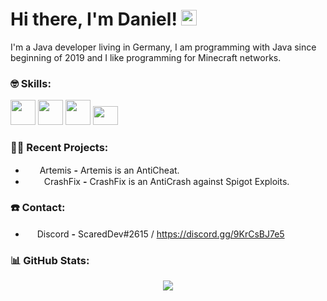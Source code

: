 # Hi there, I'm Daniel! <img src="https://github.com/TheDudeThatCode/TheDudeThatCode/blob/master/Assets/Hi.gif" width="25px">

I'm a Java developer living in Germany, I am programming with Java since beginning of 2019 and I like programming for Minecraft networks.

### :nerd_face: Skills:
<p align="left">
  <img src="https://img.icons8.com/color/48/000000/java-coffee-cup-logo.png" height="auto" width="40px">
  <img src="https://www.vectorlogo.zone/logos/git-scm/git-scm-icon.svg" height="auto" width="40px">
  <img src="https://raw.githubusercontent.com/Rainnny7/Rainnny7/master/assets/maven.svg" height="40px" width="40px">
  <img src="https://user-images.githubusercontent.com/59137634/134815727-f7a92591-769c-48ba-8ff8-52574db2b191.png" height="30" width="40px">
</p>

### :technologist: Recent Projects:
- &nbsp;<img src="https://user-images.githubusercontent.com/59137634/134815510-2f820020-a7f3-4402-889a-414c740ebd87.png" height="15px" width="15px"> Artemis **-** Artemis is an AntiCheat.
- &nbsp;<img src="https://user-images.githubusercontent.com/59137634/134815762-cb82e056-f0ae-4d9f-aece-d8c8f08e89f9.png" height="15px" width="22px"> CrashFix **-** CrashFix is an AntiCrash against Spigot Exploits.

### ☎️ Contact:
- <img src="https://raw.githubusercontent.com/Rainnny7/Rainnny7/master/assets/discord.svg" width="15px"> Discord **-** ScaredDev#2615 / https://discord.gg/9KrCsBJ7e5

### :bar_chart: GitHub Stats:
<p align="center">
  <img src="https://github-readme-stats.vercel.app/api?username=ScaredDev&show_icons=true&theme=radical" />
</p>
